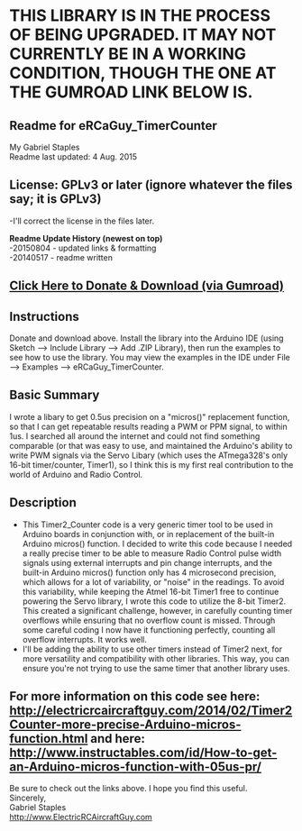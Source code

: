# THIS LIBRARY IS IN THE PROCESS OF BEING UPGRADED. IT MAY NOT CURRENTLY BE IN A WORKING CONDITION, THOUGH THE ONE AT THE GUMROAD LINK BELOW IS.

## Readme for eRCaGuy_TimerCounter   
My Gabriel Staples  
Readme last updated: 4 Aug. 2015  

## License: GPLv3 or later (ignore whatever the files say; it is GPLv3)  
-I'll correct the license in the files later.

**Readme Update History (newest on top)**  
-20150804 - updated links & formatting  
-20140517 - readme written  

## <a href="https://gumroad.com/l/eRCaGuy_Timer2_Counter" target="_blank">Click Here to Donate & Download (via Gumroad)</a>  

## Instructions  
Donate and download above. Install the library into the Arduino IDE (using Sketch --> Include Library --> Add .ZIP Library), then run the examples to see how to use the library. You may view the examples in the IDE under File --> Examples --> eRCaGuy_TimerCounter.  

## Basic Summary  
I wrote a libary to get 0.5us precision on a "micros()" replacement function, so that I can get repeatable results reading a PWM or PPM signal, to within 1us.  I searched all around the internet and could not find something comparable (or that was easy to use, and maintained the Arduino's ability to write PWM signals via the Servo Libary (which uses the ATmega328's only 16-bit timer/counter, Timer1), so I think this is my first real contribution to the world of Arduino and Radio Control.  

## Description  
* This Timer2_Counter code is a very generic timer tool to be used in Arduino boards in conjunction with, or in replacement of the built-in Arduino micros() function.  I decided to write this code because I needed a really precise timer to be able to measure Radio Control pulse width signals using external interrupts and pin change interrupts, and the built-in Arduino micros() function only has 4 microsecond precision, which allows for a lot of variability, or "noise" in the readings.  To avoid this variability, while keeping the Atmel 16-bit Timer1 free to continue powering the Servo library, I wrote this code to utilize the 8-bit Timer2. This created a significant challenge, however, in carefully counting timer overflows while ensuring that no overflow count is missed. Through some careful coding I now have it functioning perfectly, counting all overflow interrupts. It works well.  
* I'll be adding the ability to use other timers instead of Timer2 next, for more versatility and compatibility with other libraries. This way, you can ensure you're not trying to use the same timer that another library uses.   

## For more information on this code see here:  http://electricrcaircraftguy.com/2014/02/Timer2Counter-more-precise-Arduino-micros-function.html and here: http://www.instructables.com/id/How-to-get-an-Arduino-micros-function-with-05us-pr/

Be sure to check out the links above.  I hope you find this useful.  
Sincerely,  
Gabriel Staples  
http://www.ElectricRCAircraftGuy.com   

